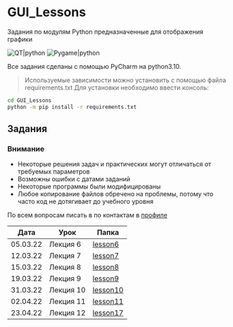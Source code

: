 # GUI_Lessons
Задания по модулям Python предназначенные для отображения графики 


![QT|python](https://media.tproger.ru/uploads/2018/03/py-qt-designer-1-880x308.png)
![Pygame|python](https://exlmoto.ru/wp-content/Images/ZN5R/29_zn5.jpg)

Все задания сделаны с помощью PyCharm на python3.10.
> Используемые зависимости можно установить с помощью файла requirements.txt
> Для установки необходимо ввести консоль:
```sh
cd GUI_Lessons
python -m pip install -r requirements.txt
```

## Задания

### Внимание
- Некоторые решения задач и практических могут отличаться от требуемых параметров
- Возможны ошибки с датами заданий
- Некоторые программы были модифицированы
- Любое копирование файлов обречено на проблемы, потому что часто код не дотягивает до учебного уровня 

 По всем вопросам писать в по контактам в [профиле](https://github.com/Animila)

| Дата     | Урок | Папка             |
|----------|------|-------------------|
| 05.03.22 | Лекция 6 | [lesson6][lec6]   |
| 12.03.22 | Лекция 7 | [lesson7][lec7]   |
| 15.03.22 | Лекция 8 | [lesson8][lec8]   |
| 19.03.22 | Лекция 9 | [lesson9][lec9]   |
| 31.03.22 | Лекция 10 | [lesson10][lec10] |
| 02.04.22 | Лекция 11 | [lesson11][lec11] |
| 23.04.22 | Лекция 12 | [lesson17][lec12] |

[//]: # (| 28.04.22 | Лекция 13 | [lesson18][lec13] |)

[lec6]: <https://github.com/Animila/GUI_lesson/tree/main/lesson6>
[lec7]: <https://github.com/Animila/GUI_lesson/tree/main/lesson7>
[lec8]: <https://github.com/Animila/GUI_lesson/tree/main/lesson8>
[lec9]: <https://github.com/Animila/GUI_lesson/tree/main/lesson9>
[lec10]: <https://github.com/Animila/GUI_lesson/tree/main/lesson10>
[lec11]: <https://github.com/Animila/GUI_lesson/tree/main/lesson11>
[lec12]: <https://github.com/Animila/GUI_lesson/tree/main/lesson17>

[//]: # ([lec13]: <>)
